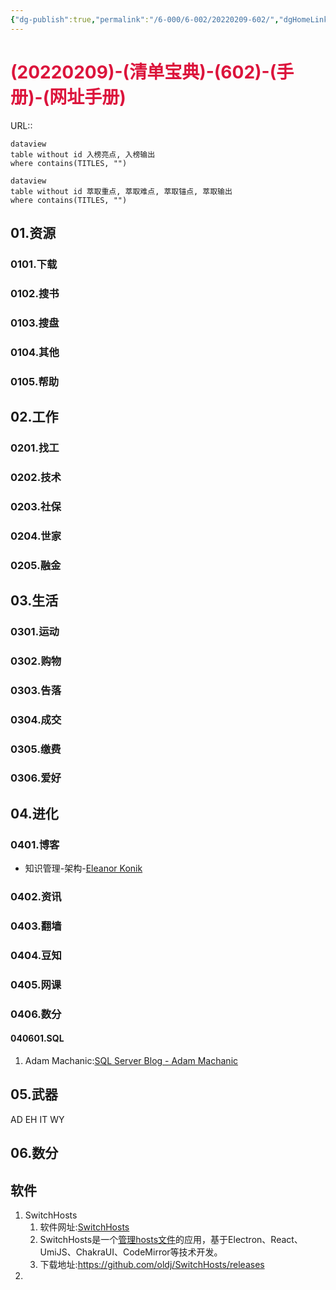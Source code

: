 ```yaml
---
{"dg-publish":true,"permalink":"/6-000/6-002/20220209-602/","dgHomeLink":true,"dgPassFrontmatter":false}
---
```



# <font color=#DC143C>(20220209)-(清单宝典)-(602)-(手册)-(网址手册)</font>
URL:: 

```
dataview
table without id 入榜亮点, 入榜输出
where contains(TITLES, "")
```

```
dataview
table without id 萃取重点, 萃取难点, 萃取锚点, 萃取输出
where contains(TITLES, "")
```

## 01.资源
### 0101.下载
### 0102.搜书
### 0103.搜盘
### 0104.其他
### 0105.帮助

## 02.工作
### 0201.找工
### 0202.技术
### 0203.社保
### 0204.世家
### 0205.融金

## 03.生活
### 0301.运动
### 0302.购物
### 0303.告落
### 0304.成交
### 0305.缴费
### 0306.爱好

## 04.进化
### 0401.博客
+ 知识管理-架构-[Eleanor Konik](https://publish.obsidian.md/eleanorkonik/40+Slipbox/41+Questions/all+outstanding+litnote+questions)
### 0402.资讯
### 0403.翻墙
### 0404.豆知
### 0405.网课
### 0406.数分
#### 040601.SQL
1. Adam Machanic:[SQL Server Blog - Adam Machanic](http://dataeducation.com/blog/)

## 05.武器
AD
EH
IT
WY

## 06.数分

## 软件
1. SwitchHosts
    1. 软件网址:[SwitchHosts](https://github.com/oldj/SwitchHosts/blob/master/README_cn.md)
    2. SwitchHosts是一个<u>管理hosts文件</u>的应用，基于Electron、React、UmiJS、ChakraUI、CodeMirror等技术开发。
    3. 下载地址:https://github.com/oldj/SwitchHosts/releases
2. 








